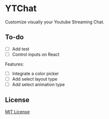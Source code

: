 # YTChat

Customize visually your Youtube Streaming Chat.

## To-do
* [ ] Add test
* [ ] Control inputs on React

Features:
* [ ] Integrate a color picker
* [ ] Add select layout type
* [ ] Add select animation type

## License

[MIT License](/LICENSE)